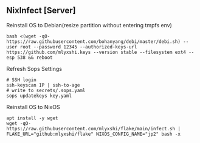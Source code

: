 ## NixInfect [Server]

Reinstall OS to Debian(resize partition without entering tmpfs env)
```
bash <(wget -qO- https://raw.githubusercontent.com/bohanyang/debi/master/debi.sh) --user root --password 12345 --authorized-keys-url https://github.com/mlyxshi.keys --version stable --filesystem ext4 --esp 538 && reboot
```

Refresh Sops Settings
```
# SSH login
ssh-keyscan IP | ssh-to-age
# write to secrets/.sops.yaml
sops updatekeys key.yaml
```

Reinstall OS to NixOS
```
apt install -y wget
wget -qO- https://raw.githubusercontent.com/mlyxshi/flake/main/infect.sh | FLAKE_URL="github:mlyxshi/flake" NIXOS_CONFIG_NAME="jp2" bash -x
```